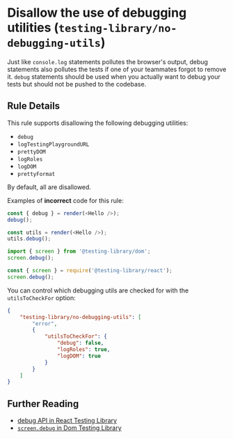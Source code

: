 # Disallow the use of debugging utilities (`testing-library/no-debugging-utils`)

Just like `console.log` statements pollutes the browser's output, debug statements also pollutes the tests if one of your teammates forgot to remove it. `debug` statements should be used when you actually want to debug your tests but should not be pushed to the codebase.

## Rule Details

This rule supports disallowing the following debugging utilities:

- `debug`
- `logTestingPlaygroundURL`
- `prettyDOM`
- `logRoles`
- `logDOM`
- `prettyFormat`

By default, all are disallowed.

Examples of **incorrect** code for this rule:

```js
const { debug } = render(<Hello />);
debug();
```

```js
const utils = render(<Hello />);
utils.debug();
```

```js
import { screen } from '@testing-library/dom';
screen.debug();
```

```js
const { screen } = require('@testing-library/react');
screen.debug();
```

You can control which debugging utils are checked for with the `utilsToCheckFor` option:

```json
{
	"testing-library/no-debugging-utils": [
		"error",
		{
			"utilsToCheckFor": {
				"debug": false,
				"logRoles": true,
				"logDOM": true
			}
		}
	]
}
```

## Further Reading

- [debug API in React Testing Library](https://testing-library.com/docs/react-testing-library/api#debug)
- [`screen.debug` in Dom Testing Library](https://testing-library.com/docs/dom-testing-library/api-queries#screendebug)
